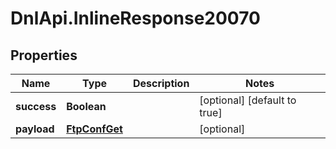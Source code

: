 # DnlApi.InlineResponse20070

## Properties
Name | Type | Description | Notes
------------ | ------------- | ------------- | -------------
**success** | **Boolean** |  | [optional] [default to true]
**payload** | [**FtpConfGet**](FtpConfGet.md) |  | [optional] 


